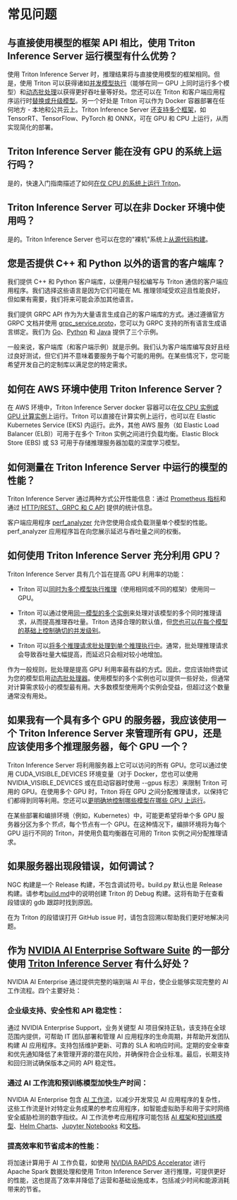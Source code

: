 <!--
# Copyright 2019-2024, NVIDIA CORPORATION & AFFILIATES. All rights reserved.
#
# Redistribution and use in source and binary forms, with or without
# modification, are permitted provided that the following conditions
# are met:
#  * Redistributions of source code must retain the above copyright
#    notice, this list of conditions and the following disclaimer.
#  * Redistributions in binary form must reproduce the above copyright
#    notice, this list of conditions and the following disclaimer in the
#    documentation and/or other materials provided with the distribution.
#  * Neither the name of NVIDIA CORPORATION nor the names of its
#    contributors may be used to endorse or promote products derived
#    from this software without specific prior written permission.
#
# THIS SOFTWARE IS PROVIDED BY THE COPYRIGHT HOLDERS ``AS IS'' AND ANY
# EXPRESS OR IMPLIED WARRANTIES, INCLUDING, BUT NOT LIMITED TO, THE
# IMPLIED WARRANTIES OF MERCHANTABILITY AND FITNESS FOR A PARTICULAR
# PURPOSE ARE DISCLAIMED.  IN NO EVENT SHALL THE COPYRIGHT OWNER OR
# CONTRIBUTORS BE LIABLE FOR ANY DIRECT, INDIRECT, INCIDENTAL, SPECIAL,
# EXEMPLARY, OR CONSEQUENTIAL DAMAGES (INCLUDING, BUT NOT LIMITED TO,
# PROCUREMENT OF SUBSTITUTE GOODS OR SERVICES; LOSS OF USE, DATA, OR
# PROFITS; OR BUSINESS INTERRUPTION) HOWEVER CAUSED AND ON ANY THEORY
# OF LIABILITY, WHETHER IN CONTRACT, STRICT LIABILITY, OR TORT
# (INCLUDING NEGLIGENCE OR OTHERWISE) ARISING IN ANY WAY OUT OF THE USE
# OF THIS SOFTWARE, EVEN IF ADVISED OF THE POSSIBILITY OF SUCH DAMAGE.
-->

# 常见问题

## 与直接使用模型的框架 API 相比，使用 Triton Inference Server 运行模型有什么优势？

使用 Triton Inference Server 时，推理结果将与直接使用模型的框架相同。但是，使用 Triton 可以获得诸如[并发模型执行](architecture.md#concurrent-model-execution)（能够在同一 GPU 上同时运行多个模型）和[动态批处理](model_configuration.md#dynamic-batcher)以获得更好吞吐量等好处。您还可以在 Triton 和客户端应用程序运行时[替换或升级模型](model_management.md)。另一个好处是 Triton 可以作为 Docker 容器部署在任何地方 - 本地和公共云上。Triton Inference Server 还[支持多个框架](https://github.com/triton-inference-server/backend)，如 TensorRT、TensorFlow、PyTorch 和 ONNX，可在 GPU 和 CPU 上运行，从而实现简化的部署。

## Triton Inference Server 能在没有 GPU 的系统上运行吗？

是的，快速入门指南描述了如何[在仅 CPU 的系统上运行 Triton](../getting_started/quickstart.md#run-on-cpu-only-system)。

## Triton Inference Server 可以在非 Docker 环境中使用吗？

是的。Triton Inference Server 也可以在您的"裸机"系统上[从源代码构建](../customization_guide/build.md#building-without-docker)。

## 您是否提供 C++ 和 Python 以外的语言的客户端库？

我们提供 C++ 和 Python 客户端库，以便用户轻松编写与 Triton 通信的客户端应用程序。我们选择这些语言是因为它们可能在 ML 推理领域受欢迎且性能良好，但如果有需要，我们将来可能会添加其他语言。

我们提供 GRPC API 作为为大量语言生成自己的客户端库的方式。通过遵循官方 GRPC 文档并使用 [grpc_service.proto](https://github.com/triton-inference-server/common/blob/main/protobuf/grpc_service.proto)，您可以为 GRPC 支持的所有语言生成语言绑定。我们为 [Go](https://github.com/triton-inference-server/client/blob/main/src/grpc_generated/go)、[Python](https://github.com/triton-inference-server/client/blob/main/src/python/examples/grpc_client.py) 和 [Java](https://github.com/triton-inference-server/client/blob/main/src/grpc_generated/java) 提供了三个示例。

一般来说，客户端库（和客户端示例）就是示例。我们认为客户端库编写良好且经过良好测试，但它们并不意味着要服务于每个可能的用例。在某些情况下，您可能希望开发自己的定制库以满足您的特定需求。

## 如何在 AWS 环境中使用 Triton Inference Server？

在 AWS 环境中，Triton Inference Server docker 容器可以在[仅 CPU 实例或 GPU 计算实例](../getting_started/quickstart.md#launch-triton)上运行。Triton 可以直接在计算实例上运行，也可以在 Elastic Kubernetes Service (EKS) 内运行。此外，其他 AWS 服务（如 Elastic Load Balancer (ELB)）可用于在多个 Triton 实例之间进行负载均衡。Elastic Block Store (EBS) 或 S3 可用于存储推理服务器加载的深度学习模型。

## 如何测量在 Triton Inference Server 中运行的模型的性能？

Triton Inference Server 通过两种方式公开性能信息：通过 [Prometheus 指标](metrics.md)和通过 [HTTP/REST、GRPC 和 C API](../customization_guide/inference_protocols.md) 提供的统计信息。

客户端应用程序 [perf_analyzer](https://github.com/triton-inference-server/perf_analyzer/blob/main/README.md) 允许您使用合成负载测量单个模型的性能。perf_analyzer 应用程序旨在向您展示延迟与吞吐量之间的权衡。

## 如何使用 Triton Inference Server 充分利用 GPU？

Triton Inference Server 具有几个旨在提高 GPU 利用率的功能：

* Triton 可以[同时为多个模型执行推理](architecture.md#concurrent-model-execution)（使用相同或不同的框架）使用同一 GPU。

* Triton 可以通过使用[同一模型的多个实例](architecture.md#concurrent-model-execution)来处理对该模型的多个同时推理请求，从而提高推理吞吐量。Triton 选择合理的默认值，但[您也可以在每个模型的基础上控制确切的并发级别](model_configuration.md#instance-groups)。

* Triton 可以[将多个推理请求批处理到单个推理执行中](model_configuration.md#dynamic-batcher)。通常，批处理推理请求会导致吞吐量大幅提高，而延迟只会相对较小地增加。

作为一般规则，批处理是提高 GPU 利用率最有益的方式。因此，您应该始终尝试为您的模型启用[动态批处理器](model_configuration.md#dynamic-batcher)。使用模型的多个实例也可以提供一些好处，但通常对计算需求较小的模型最有用。大多数模型使用两个实例会受益，但超过这个数量通常没有用处。

## 如果我有一个具有多个 GPU 的服务器，我应该使用一个 Triton Inference Server 来管理所有 GPU，还是应该使用多个推理服务器，每个 GPU 一个？

Triton Inference Server 将利用服务器上它可以访问的所有 GPU。您可以通过使用 CUDA_VISIBLE_DEVICES 环境变量（对于 Docker，您也可以使用 NVIDIA_VISIBLE_DEVICES 或在启动容器时使用 --gpus 标志）来限制 Triton 可用的 GPU。在使用多个 GPU 时，Triton 将在 GPU 之间分配推理请求，以保持它们都得到同等利用。您还可以[更明确地控制哪些模型在哪些 GPU 上运行](model_configuration.md#instance-groups)。

在某些部署和编排环境（例如，Kubernetes）中，可能更希望将单个多 GPU 服务器分区为多个*节点*，每个节点有一个 GPU。在这种情况下，编排环境将为每个 GPU 运行不同的 Triton，并使用负载均衡器在可用的 Triton 实例之间分配推理请求。

## 如果服务器出现段错误，如何调试？

NGC 构建是一个 Release 构建，不包含调试符号。build.py 默认也是 Release 构建。请参考[build.md](../customization_guide/build.md#building-with-debug-symbols)中的说明创建 Triton 的 Debug 构建。这将有助于在查看段错误的 gdb 跟踪时找到原因。

在为 Triton 的段错误打开 GitHub issue 时，请包含回溯以帮助我们更好地解决问题。

## 作为 [NVIDIA AI Enterprise Software Suite](https://www.nvidia.com/en-us/data-center/products/ai-enterprise/) 的一部分使用 [Triton Inference Server](https://developer.nvidia.com/triton-inference-server) 有什么好处？

NVIDIA AI Enterprise 通过提供完整的端到端 AI 平台，使企业能够实现完整的 AI 工作流程。四个主要好处：

### 企业级支持、安全性和 API 稳定性：

通过 NVIDIA Enterprise Support，业务关键型 AI 项目保持正轨，该支持在全球范围内提供，可帮助 IT 团队部署和管理 AI 应用程序的生命周期，并帮助开发团队构建 AI 应用程序。支持包括维护更新、可靠的 SLA 和响应时间。定期的安全审查和优先通知降低了未管理开源的潜在风险，并确保符合企业标准。最后，长期支持和回归测试确保版本之间的 API 稳定性。

### 通过 AI 工作流和预训练模型加快生产时间：
NVIDIA AI Enterprise 包含 [AI 工作流](https://www.nvidia.com/en-us/launchpad/ai/workflows/)，以减少开发常见 AI 应用程序的复杂性，这些工作流是针对特定业务成果的参考应用程序，如智能虚拟助手和用于实时网络安全威胁检测的数字指纹。AI 工作流参考应用程序可能包括 [AI 框架](https://docs.nvidia.com/deeplearning/frameworks/index.html)和[预训练模型](https://developer.nvidia.com/ai-models)、[Helm Charts](https://catalog.ngc.nvidia.com/helm-charts)、[Jupyter Notebooks](https://developer.nvidia.com/run-jupyter-notebooks) 和[文档](https://docs.nvidia.com/ai-enterprise/index.html#overview)。

### 提高效率和节省成本的性能：
将加速计算用于 AI 工作负载，如使用 [NVIDIA RAPIDS Accelerator](https://developer.nvidia.com/rapids) 进行 Apache Spark 数据处理和使用 Triton Inference Server 进行推理，可提供更好的性能，这也提高了效率并降低了运营和基础设施成本，包括减少时间和能源消耗带来的节省。